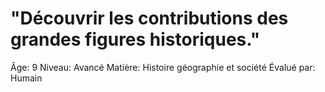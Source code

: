 # "Découvrir les contributions des grandes figures historiques."

Âge: 9
Niveau: Avancé
Matière: Histoire géographie et société
Évalué par: Humain